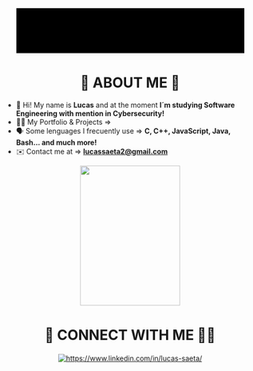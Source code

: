 <div align="center">
  <img src="result.gif">
 </div>
<div align="center">
  <h1>🧑 ABOUT ME 🧑</h1>
</div>


- 👦 Hi! My name is **Lucas** and at the moment **I´m studying Software Engineering with mention in Cybersecurity!**
- 👨‍💻 My Portfolio & Projects => <a href="https://github.com/lucassaeta?tab=repositories"  target="blank"></a>
- 🗣️ Some lenguages I frecuently use => **C, C++, JavaScript, Java, Bash... and much more!** 
- ✉️ Contact me at => **lucassaeta2@gmail.com**
<div align="center">
  <img src="IMG_1032.jpeg" style="width: 200px; height: 280px;">
</div>

<h1 align="center">🧩 CONNECT WITH ME 🏃‍♂️</h1>
<p align="center">
<a href="https://www.linkedin.com/in/lucas-saeta/" target="blank"><img align="center" src="https://raw.githubusercontent.com/rahuldkjain/github-profile-readme-generator/master/src/images/icons/Social/linked-in-alt.svg" alt="https://www.linkedin.com/in/lucas-saeta/" height="35" width="35" /></a>
</p>
